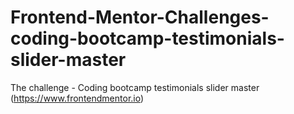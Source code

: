 # Frontend-Mentor-Challenges-coding-bootcamp-testimonials-slider-master
  The challenge - Coding bootcamp testimonials slider master (https://www.frontendmentor.io)
